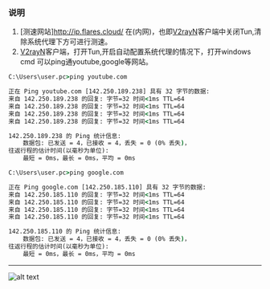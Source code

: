 ### 说明
1. [测速网站]http://ip.flares.cloud/ 在(内网)，也即[V2rayN](https://github.com/2dust/v2rayN)客户端中关闭Tun,清除系统代理下方可进行测速。
2. [V2rayN](https://github.com/2dust/v2rayN)客户端，打开Tun,开启自动配置系统代理的情况下，打开windows cmd 可以ping通youtube,google等网站。

``` cmd
C:\Users\user.pc>ping youtube.com

正在 Ping youtube.com [142.250.189.238] 具有 32 字节的数据:
来自 142.250.189.238 的回复: 字节=32 时间<1ms TTL=64
来自 142.250.189.238 的回复: 字节=32 时间<1ms TTL=64
来自 142.250.189.238 的回复: 字节=32 时间<1ms TTL=64
来自 142.250.189.238 的回复: 字节=32 时间<1ms TTL=64

142.250.189.238 的 Ping 统计信息:
    数据包: 已发送 = 4，已接收 = 4，丢失 = 0 (0% 丢失)，
往返行程的估计时间(以毫秒为单位):
    最短 = 0ms，最长 = 0ms，平均 = 0ms

C:\Users\user.pc>ping google.com

正在 Ping google.com [142.250.185.110] 具有 32 字节的数据:
来自 142.250.185.110 的回复: 字节=32 时间<1ms TTL=64
来自 142.250.185.110 的回复: 字节=32 时间<1ms TTL=64
来自 142.250.185.110 的回复: 字节=32 时间<1ms TTL=64
来自 142.250.185.110 的回复: 字节=32 时间<1ms TTL=64

142.250.185.110 的 Ping 统计信息:
    数据包: 已发送 = 4，已接收 = 4，丢失 = 0 (0% 丢失)，
往返行程的估计时间(以毫秒为单位):
    最短 = 0ms，最长 = 0ms，平均 = 0ms
```
---
![alt text](https://upload-bbs.miyoushe.com/upload/2022/11/01/266607709/a31215478b87d350f2003c3add171120_6948881008627278930.jpg?x-oss-process=image//resize,s_600/quality,q_80/auto-orient,0/interlace,1/format,jpg)
